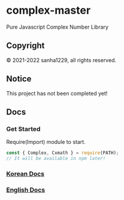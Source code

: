 # complex-master
Pure Javascript Complex Number Library

## Copyright
© 2021-2022 sanha1229, all rights reserved.

## Notice
This project has not been completed yet!

## Docs

### Get Started
Require(Import) module to start.
```javascript
const { Complex, Cxmath } = require(PATH);
// It will be available in npm later!
```
### [Korean Docs](https://github.com/sweetcorn1229/complex-master/blob/main/docs-kr.md)
### [English Docs](https://github.com/sweetcorn1229/complex-master/blob/main/docs-en.md)
